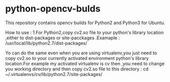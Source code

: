 # python-opencv-bulds
This repository contains opencv builds for Python2 and Python3 for Ubuntu.

How to use :
1.For Python2,copy cv2.so file to your python's library location ,either to dist-packages or site-pacckages .Examaple : /usr/local/lib/python2.7/dist-packages/ 

Yo can do the same even when you are using virtualenv,you just need to copy cv2.so to your currently activated environment python's library location.For example my activated virtualenv is cv then ,you need to change you working directory  and then copy cv2.so file to this directory :
cd  ~/.virtualenvs/cv/lib/python2.7/site-packages/


